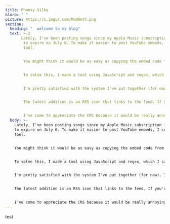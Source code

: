 ```yaml
---
title: Phansy Silky
blurb: " "
picture: https://i.imgur.com/Mx9RmtY.png
section:
  heading: "  welcome to my blog"
  text: >-2
       Lately, I've been posting songs since my Apple Music subscription is about
        to expire on July 6. To make it easier to post YouTube embeds, I created a
        tool.


        You might think it would be as easy as copying the embed code from YouTube into GitHub Pages, but GH Pages doesn't allow YouTube links. With Hugo, you can embed YouTube videos, but it's a hassle typing out Hugo shortcodes because you need the video ID.


        To solve this, I made a tool using JavaScript and regex, which I saved to my home screen on my phone. Even with Decap/Netlify CMS simplifying the Hugo blog posting experience, it still felt overly complicated.


        I'm pretty satisfied with the system I've put together (for now). I use Textastic and Working Copy for deep modifications to my base Hugo theme, while the actual writing of posts is easily done through the Netlify authentication login with a password and email, which is nice.


        The latest addition is an RSS icon that links to the feed. If you're on iOS, you can open it with NetNewsWire, an RSS reader I like. On Linux, you can open it with Newsboat.


        I've come to appreciate the CMS because it would be really annoying to dynamically add the footer link on every new page. Separating the code from the content really helps me stay focused, like a horse with blinders.
  body: >-
    Lately, I've been posting songs since my Apple Music subscription is about
    to expire on July 6. To make it easier to post YouTube embeds, I created a
    tool.


    You might think it would be as easy as copying the embed code from YouTube into GitHub Pages, but GH Pages doesn't allow YouTube links. With Hugo, you can embed YouTube videos, but it's a hassle typing out Hugo shortcodes because you need the video ID.


    To solve this, I made a tool using JavaScript and regex, which I saved to my home screen on my phone. Even with Decap/Netlify CMS simplifying the Hugo blog posting experience, it still felt overly complicated.


    I'm pretty satisfied with the system I've put together (for now). I use Textastic and Working Copy for deep modifications to my base Hugo theme, while the actual writing of posts is easily done through the Netlify authentication login with a password and email, which is nice.


    The latest addition is an RSS icon that links to the feed. If you're on iOS, you can open it with NetNewsWire, an RSS reader I like. On Linux, you can open it with Newsboat.


    I've come to appreciate the CMS because it would be really annoying to dynamically add the footer link on every new page. Separating the code from the content really helps me stay focused, like a horse with blinders.
---
```

test